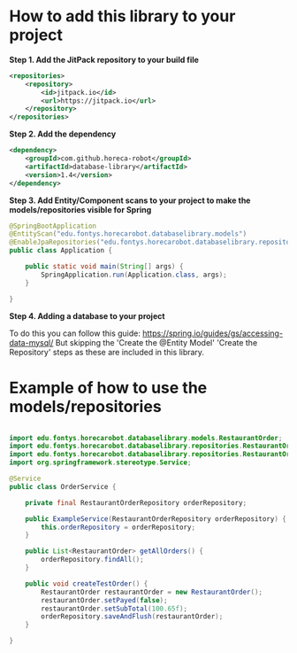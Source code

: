 # How to add this library to your project
**Step 1. Add the JitPack repository to your build file**
```xml
<repositories>
    <repository>
        <id>jitpack.io</id>
        <url>https://jitpack.io</url>
    </repository>
</repositories>
```
**Step 2. Add the dependency**
```xml
<dependency>
    <groupId>com.github.horeca-robot</groupId>
    <artifactId>database-library</artifactId>
    <version>1.4</version>
</dependency>
```
**Step 3. Add Entity/Component scans to your project to make the models/repositories visible for Spring**
```java
@SpringBootApplication
@EntityScan("edu.fontys.horecarobot.databaselibrary.models")
@EnableJpaRepositories("edu.fontys.horecarobot.databaselibrary.repositories")
public class Application {

	public static void main(String[] args) {
		SpringApplication.run(Application.class, args);
	}

}
```
**Step 4. Adding a database to your project**

To do this you can follow this guide: https://spring.io/guides/gs/accessing-data-mysql/
But skipping the 'Create the @Entity Model' 'Create the Repository' steps as these are included in this library.

# Example of how to use the models/repositories

```java

import edu.fontys.horecarobot.databaselibrary.models.RestaurantOrder;
import edu.fontys.horecarobot.databaselibrary.repositories.RestaurantOrderRepository;
import edu.fontys.horecarobot.databaselibrary.repositories.RestaurantOrderRepository;
import org.springframework.stereotype.Service;

@Service
public class OrderService {

    private final RestaurantOrderRepository orderRepository;

    public ExampleService(RestaurantOrderRepository orderRepository) {
        this.orderRepository = orderRepository;
    }

    public List<RestaurantOrder> getAllOrders() {
        orderRepository.findAll();
    }

    public void createTestOrder() {
        RestaurantOrder restaurantOrder = new RestaurantOrder();
        restaurantOrder.setPayed(false);
        restaurantOrder.setSubTotal(100.65f);
        orderRepository.saveAndFlush(restaurantOrder);
    }

}
```
